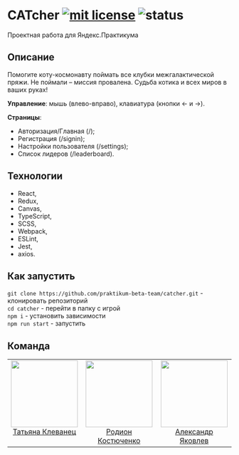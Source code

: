 # CATcher [![mit license](https://img.shields.io/badge/license-MIT-50CB22.svg)](https://opensource.org/licenses/MIT) ![status](https://img.shields.io/badge/status-pre--alpha-red)

Проектная работа для Яндекс.Практикума

## Описание

  Помогите коту-космонавту поймать все клубки межгалактической пряжи. Не поймали &ndash; миссия провалена. 
  Судьба котика и всех миров в ваших руках! <br/>
  
**Управление**: мышь (влево-вправо), клавиатура (кнопки &larr; и &rarr;).

**Страницы**: 
- Авторизация/Главная (/);
- Регистрация (/signin);
- Настройки пользователя (/settings);
- Список лидеров (/leaderboard).

## Технологии
- React,
- Redux,
- Canvas,
- TypeScript,
- SCSS,
- Webpack,
- ESLint,
- Jest,
- axios.

## Как запустить
`git clone https://github.com/praktikum-beta-team/catcher.git` - клонировать репозиторий<br/>
`cd catcher` - перейти в папку с игрой<br/>
`npm i` - установить зависимости<br/>
`npm run start` - запустить<br/>


## Команда
<table>
  <tbody>
    <tr>
      <td align="center" valign="top">
        <img width="150" height="150" src="https://github.com/Ortiz1221.png?s=150">
        <br>
        <a href="https://github.com/Ortiz1221">Татьяна Клеванец</a>
      </td>
      <td align="center" valign="top">
        <img width="150" height="150" src="https://github.com/0151.png?s=150">
        <br>
        <a href="https://github.com/0151">Родион Костюченко</a>
      </td>
      <td align="center" valign="top">
        <img width="150" height="150" src="https://github.com/aleksandr-yakovlev.png?s=150">
        <br>
        <a href="https://github.com/aleksandr-yakovlev">Александр Яковлев</a>
      </td>
     </tr>
  </tbody>
</table>
